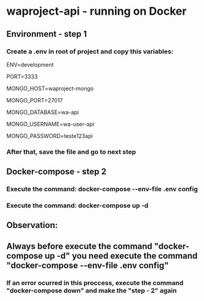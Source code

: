 # waproject-api - running on Docker

## Environment - step 1

### Create a .env in root of project and copy this variables:

ENV=development

PORT=3333

MONGO_HOST=waproject-mongo

MONGO_PORT=27017

MONGO_DATABASE=wa-api

MONGO_USERNAME=wa-user-api

MONGO_PASSWORD=teste123api

### After that, save the file and go to next step

## Docker-compose - step 2

### Execute the command: docker-compose --env-file .env config

### Execute the command: docker-compose up -d

## Observation:

## Always before execute the command "docker-compose up -d" you need execute the command "docker-compose --env-file .env config"

### If an error ocurred in this proccess, execute the command "docker-compose down" and make the "step - 2" again

